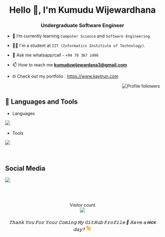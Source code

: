 
<h1 align="center">Hello  👋, I'm Kumudu Wijewardhana</h1>

<h3 align="center">Undergraduate Software Engineer</h3>

 


- 🌱 I’m currently learning `Computer Science` and `Software Engineering`.

- 👨‍🎓 I'm a student at `IIT (Informatics Institiute of Technology)`.

- 💬  Ask me whatsapp/call - `+94 70 367 1496` 

- 📫  How to reach me **kumuduwijewardana3@gmail.com**

- 🌐 Check out my portfolio : https://www.kaytrun.com

<p align="Right">

<img alt="Profile followers" src="https://img.shields.io/github/followers/kumuduwije">

</p>

  

## 🔗  Languages and Tools

- Languages

<p align="left">

<a href="https://skillicons.dev">
<img src="https://skillicons.dev/icons?i=bootstrap,express,html,js,css,java,jquery,mongodb,mysql,nodejs,react,flutter,py,materialui,firebase,r,swift" />

</a>

</p>

- Tools

<p align="left">

<a href="https://skillicons.dev">

<img src="https://skillicons.dev/icons?i=git,figma,idea,atom,vscode,androidstudio,bash,postman,ps,pr" />

</a>

</p>

<br/>

  

<!-- ## Github Activity ✔: -->

  

<!-- <a href="https://github.com/kumuduwije">

<img align="left" src="https://github-readme-stats.vercel.app/api/top-langs/?username=kumuduwije&theme=tokyonight" />

</a>

  
<a href="https://github.com/kumuduwije">
<img align="center" src="https://github-readme-stats.vercel.app/api?username=kumuduwije&show_icons=true&theme=tokyonight&line_height=27" alt="Kumudu's github stats"/>
</a>

 
<br/>
<br/>
<br/>
<br/>
<br/> -->



  

## Social Media

<p align="left">

<a href="https://skillicons.dev">

<img src="https://skillicons.dev/icons?i=github,stackoverflow,linkedin,instagram,twitter" />

</a>

</p>

</p>

  

<br/>

<br/>
 

<p align="center"> 
  Visitor count<br>
  <img src="https://profile-counter.glitch.me/kumuduwije/count.svg" />
</p>

<h5 align="center">
𝚃𝚑𝚊𝚗𝚔 𝚈𝚘𝚞 𝙵𝚘𝚛 𝚈𝚘𝚞𝚛 𝙲𝚘𝚖𝚒𝚗𝚐 𝙼𝚢 𝙶𝚒𝚝𝙷𝚞𝚋 𝙿𝚛𝚘𝚏𝚒𝚕𝚎 🤝
𝙷𝚊𝚟𝚎 𝚊 nice 𝚍𝚊𝚢 ! 
<img src="https://github.com/NimeshPiyumantha/red-alpha/blob/main/Hi.gif" width="20px">
</h5>
